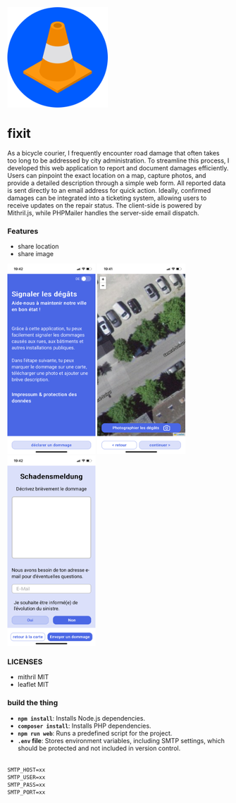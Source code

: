 <img src="/images/icon.png" width="228"/>

# fixit

As a bicycle courier, I frequently encounter road damage that often takes too long to be addressed by city administration. To streamline this process, I developed this web application to report and document damages efficiently. Users can pinpoint the exact location on a map, capture photos, and provide a detailed description through a simple web form. All reported data is sent directly to an email address for quick action. Ideally, confirmed damages can be integrated into a ticketing system, allowing users to receive updates on the repair status. The client-side is powered by Mithril.js, while PHPMailer handles the server-side email dispatch.

### Features

- share location
- share image

<p float="left">
  <img src="/images/screen-0.jpg" alt="Image 0" width="200" />
  <img src="/images/screen-1.jpg" alt="Image 1" width="200" />
  <img src="/images/screen-2.jpg" alt="Image 2" width="200" />
</p>

### LICENSES

- mithril MIT
- leaflet MIT

### build the thing

- **`npm install`**: Installs Node.js dependencies.
- **`composer install`**: Installs PHP dependencies.
- **`npm run web`**: Runs a predefined script for the project.
- **`.env` file**: Stores environment variables, including SMTP settings, which should be protected and not included in version control.

<code>
SMTP_HOST=xx
SMTP_USER=xx
SMTP_PASS=xx
SMTP_PORT=xx
</code>
